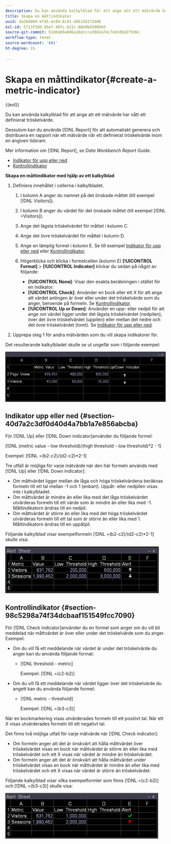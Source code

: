```yaml
---
description: Du kan använda kalkylblad för att ange att ett mätvärde har nått ett definierat tröskelvärde.
title: Skapa en måttindikator
uuid: da304004-ef45-4c89-8c91-dd5158172dd6
exl-id: 5713f3dd-85ef-407c-b21c-80e9b4390b6d
source-git-commit: b1dda69a606a16dccca30d2a74c7e63dbd27936c
workflow-type: tm+mt
source-wordcount: '601'
ht-degree: 1%

---
```


# Skapa en måttindikator{#create-a-metric-indicator}

{{eol}}

Du kan använda kalkylblad för att ange att ett mätvärde har nått ett definierat tröskelvärde.

Dessutom kan du använda [!DNL Report] för att automatiskt generera och distribuera en rapport när ett mätvärde når ett definierat tröskelvärde inom en angiven tidsram.

Mer information om [!DNL Report], se *Data Workbench Report Guide*.

* [Indikator för upp eller ned](../../../../home/c-get-started/c-analysis-vis/c-wksts/c-metric-ind.md#section-40d7a2c3df0d40d4a7bb1a7e856abcba)
* [Kontrollindikator](../../../../home/c-get-started/c-analysis-vis/c-wksts/c-metric-ind.md#section-98c5298a74f34dcbaaf151549fcc7090)

**Skapa en måttindikator med hjälp av ett kalkylblad**

1. Definiera innehållet i cellerna i kalkylbladet.

   1. I kolumn A anger du namnet på det önskade måttet (till exempel [!DNL Visitors]).
   1. I kolumn B anger du värdet för det önskade måttet (till exempel [!DNL =Visitors]).
   1. Ange det lägsta tröskelvärdet för måttet i kolumn C.
   1. Ange det övre tröskelvärdet för måttet i kolumn D.
   1. Ange en lämplig formel i kolumn E. Se till exempel [Indikator för upp eller ned](../../../../home/c-get-started/c-analysis-vis/c-wksts/c-metric-ind.md#section-40d7a2c3df0d40d4a7bb1a7e856abcba) eller [Kontrollindikator](../../../../home/c-get-started/c-analysis-vis/c-wksts/c-metric-ind.md#section-98c5298a74f34dcbaaf151549fcc7090).
   1. Högerklicka och klicka i formelcellen (kolumn E) **[!UICONTROL Format]** > **[!UICONTROL Indicator]** klickar du sedan på något av följande:

      * **[!UICONTROL None]**: Visar den exakta beräkningen i stället för en indikator.
      * **[!UICONTROL Check]**: Använder en bock eller ett X för att ange att värdet antingen är över eller under det tröskelvärde som du anger, beroende på formeln. Se [Kontrollindikator](../../../../home/c-get-started/c-analysis-vis/c-wksts/c-metric-ind.md#section-98c5298a74f34dcbaaf151549fcc7090).
      * **[!UICONTROL Up or Down]**: Använder en upp- eller nedpil för att ange om värdet ligger under det lägsta tröskelvärdet (nedpilen), över det övre tröskelvärdet (uppilen) eller mellan det nedre och det övre tröskelvärdet (tomt). Se [Indikator för upp eller ned](../../../../home/c-get-started/c-analysis-vis/c-wksts/c-metric-ind.md#section-40d7a2c3df0d40d4a7bb1a7e856abcba).

1. Upprepa steg 1 för andra mätvärden som du vill skapa indikatorer för.

Det resulterande kalkylbladet skulle se ut ungefär som i följande exempel:

![](assets/vis_Worksheet_Alerts.png)

## Indikator upp eller ned {#section-40d7a2c3df0d40d4a7bb1a7e856abcba}

För [!DNL Up] eller [!DNL Down indicator]använder du följande formel:

[!DNL (metric value - low threshold)/(high threshold - low threshold)*2 - 1]

Exempel: [!DNL =(b2-c2)/(d2-c2)*2-1]

Tre utfall är möjliga för varje mätvärde när den här formeln används med [!DNL Up] eller [!DNL Down indicator]:

* Om måttvärdet ligger mellan de låga och höga tröskelvärdena beräknas formeln till ett tal mellan -1 och 1 (enbart). Uppåt- eller nedpilen visas inte i kalkylbladet.
* Om måttvärdet är mindre än eller lika med det låga tröskelvärdet utvärderas formeln till ett värde som är mindre än eller lika med -1. Måttindikatorn ändras till en nedpil.
* Om måttvärdet är större än eller lika med det höga tröskelvärdet utvärderas formeln till ett tal som är större än eller lika med 1. Måttindikatorn ändras till en uppåtpil.

Följande kalkylblad visar exempelformeln [!DNL =(b2-c2)/(d2-c2)*2-1] skulle visa:

![](assets/vis_Worksheet_Alerts_UpDown.png)

## Kontrollindikator {#section-98c5298a74f34dcbaaf151549fcc7090}

För [!DNL Check indicator]använder du en formel som anger om du vill bli meddelad när måttvärdet är över eller under det tröskelvärde som du anger. Exempel:

* Om du vill få ett meddelande när värdet är under det tröskelvärde du anger kan du använda följande format:

   * [!DNL threshold - metric]

      Exempel: [!DNL =(c2-b2)]

* Om du vill få ett meddelande när värdet ligger över det tröskelvärde du angett kan du använda följande formel:

   * [!DNL metric - threshold]

      Exempel: [!DNL =(b3-c3)]

När en bockmarkering visas utvärderades formeln till ett positivt tal. När ett X visas utvärderades formeln till ett negativt tal.

Det finns två möjliga utfall för varje mätvärde när [!DNL Check indicator]:

* Om formeln anger att det är önskvärt att hålla måttvärdet över tröskelvärdet visas en bock när måttvärdet är större än eller lika med tröskelvärdet och ett X visas när värdet är mindre än tröskelvärdet.
* Om formeln anger att det är önskvärt att hålla måttvärdet under tröskelvärdet visas en bock när måttvärdet är mindre än eller lika med tröskelvärdet och ett X visas när värdet är större än tröskelvärdet.

Följande kalkylblad visar vilka exempelformler som finns [!DNL =(c2-b2)] och [!DNL =(b3-c3)] skulle visa:

![](assets/vis_Worksheet_Alerts_Check.png)
